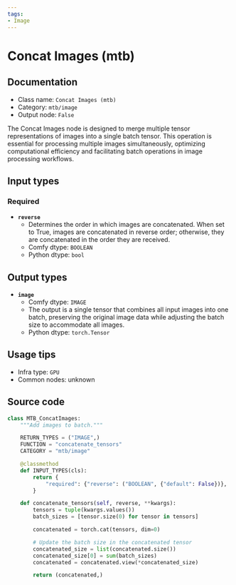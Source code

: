 ```yaml
---
tags:
- Image
---
```


# Concat Images (mtb)
## Documentation
- Class name: `Concat Images (mtb)`
- Category: `mtb/image`
- Output node: `False`

The Concat Images node is designed to merge multiple tensor representations of images into a single batch tensor. This operation is essential for processing multiple images simultaneously, optimizing computational efficiency and facilitating batch operations in image processing workflows.
## Input types
### Required
- **`reverse`**
    - Determines the order in which images are concatenated. When set to True, images are concatenated in reverse order; otherwise, they are concatenated in the order they are received.
    - Comfy dtype: `BOOLEAN`
    - Python dtype: `bool`
## Output types
- **`image`**
    - Comfy dtype: `IMAGE`
    - The output is a single tensor that combines all input images into one batch, preserving the original image data while adjusting the batch size to accommodate all images.
    - Python dtype: `torch.Tensor`
## Usage tips
- Infra type: `GPU`
- Common nodes: unknown


## Source code
```python
class MTB_ConcatImages:
    """Add images to batch."""

    RETURN_TYPES = ("IMAGE",)
    FUNCTION = "concatenate_tensors"
    CATEGORY = "mtb/image"

    @classmethod
    def INPUT_TYPES(cls):
        return {
            "required": {"reverse": ("BOOLEAN", {"default": False})},
        }

    def concatenate_tensors(self, reverse, **kwargs):
        tensors = tuple(kwargs.values())
        batch_sizes = [tensor.size(0) for tensor in tensors]

        concatenated = torch.cat(tensors, dim=0)

        # Update the batch size in the concatenated tensor
        concatenated_size = list(concatenated.size())
        concatenated_size[0] = sum(batch_sizes)
        concatenated = concatenated.view(*concatenated_size)

        return (concatenated,)

```
